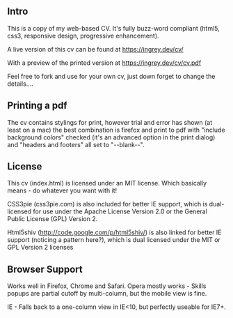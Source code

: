 ## Intro

This is a copy of my web-based CV. It's fully buzz-word compliant (html5, css3, responsive design, progressive enhancement).

A live version of this cv can be found at https://ingrey.dev/cv/

With a preview of the printed version at https://ingrey.dev/cv/cv.pdf

Feel free to fork and use for your own cv, just down forget to change the details....

## Printing a pdf

The cv contains stylings for print, however trial and error has shown (at least on a mac) the best combination is firefox and print to pdf with "include background colors" checked (it's an advanced option in the print dialog) and "headers and footers" all set to "--blank--".

## License

This cv (index.html) is licensed under an MIT license. Which basically means - do whatever you want with it!

CSS3pie (css3pie.com) is also included for better IE support, which is dual-licensed for use under the Apache License Version 2.0 or the General Public License (GPL) Version 2.

Html5shiv (http://code.google.com/p/html5shiv/) is also linked for better IE support (noticing a pattern here?), which is dual licensed under the MIT or GPL Version 2 licenses

## Browser Support

Works well in Firefox, Chrome and Safari. Opera mostly works - Skills popups are partial cutoff by multi-column, but the mobile view is fine.

IE - Falls back to a one-column view in IE<10, but perfectly useable for IE7+.
